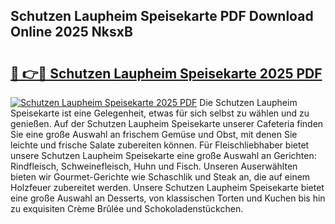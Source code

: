 ## Schutzen Laupheim Speisekarte PDF Download Online 2025 NksxB

# <h2><a href="http://gc84yug.nevu.top/?p=Schutzen+Laupheim+Speisekarte">🔗 👉🔴 Schutzen Laupheim Speisekarte 2025 PDF</a></h2>

[![Schutzen Laupheim Speisekarte 2025 PDF](https://i.imgur.com/dBaPXMq.png)](http://gc84yug.nevu.top/?p=Schutzen+Laupheim+Speisekarte)
Die Schutzen Laupheim Speisekarte ist eine Gelegenheit, etwas für sich selbst zu wählen und zu genießen. Auf der Schutzen Laupheim Speisekarte unserer Cafeteria finden Sie eine große Auswahl an frischem Gemüse und Obst, mit denen Sie leichte und frische Salate zubereiten können. Für Fleischliebhaber bietet unsere Schutzen Laupheim Speisekarte eine große Auswahl an Gerichten: Rindfleisch, Schweinefleisch, Huhn und Fisch. Unseren Auserwählten bieten wir Gourmet-Gerichte wie Schaschlik und Steak an, die auf einem Holzfeuer zubereitet werden. Unsere Schutzen Laupheim Speisekarte bietet eine große Auswahl an Desserts, von klassischen Torten und Kuchen bis hin zu exquisiten Crème Brûlée und Schokoladenstückchen.
